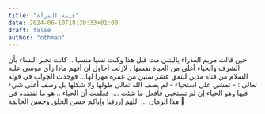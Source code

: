 ```yaml
---
title: "قيمة المرأة"
date: 2024-06-10T18:20:33+01:00
draft: false
author: "othman"
---
```


حين قالت مريم العذراء ياليتني مت قبل هذا وكنت نسيا منسيا .. كانت تخبر النساء بأن الشرف والحياء أغلى من الحياة نفسها ، لازلت أحاول أن أفهم ماذا رأى موسى عليه السلام من فتاة مدين لينفق عشر سنين من عمره مهرا لها... فوجدت الجواب في قوله تعالى : - تمشي على استحياء - لم يصف الله تعالى طولها ولا شكلها بل وصف أغلى شيء فيها وهو الحياء إن لم تستحيي فافعل ما شئت .... فعلمت أن الحياء .. هو ما نفتقده في هذا الزمان ... اللهم إرزقنا وإياكم حسن الخلق وحسن الخاتمة 🌹
